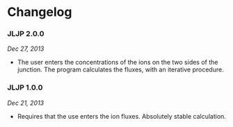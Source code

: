 # Changelog

### JLJP 2.0.0

_Dec 27, 2013_

* The user enters the concentrations of the ions on the two sides of the junction. The program calculates the fluxes, with an iterative procedure.

### JLJP 1.0.0

_Dec 21, 2013_

* Requires that the use enters the ion fluxes. Absolutely stable calculation.
